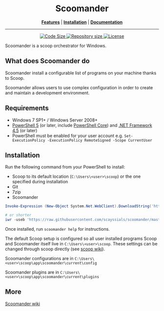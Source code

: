 <p align="center">
<!--<img src="scoop.png" alt="Long live Scoop!"/>-->
    <h1 align="center">Scoomander</h1>
</p>
<p align="center">
<b><a href="https://github.com/scayssials/scoomander#what-does-scoomander-do">Features</a></b>
|
<b><a href="https://github.com/scayssials/scoomander#installation">Installation</a></b>
|
<b><a href="https://github.com/scayssials/scoomander/wiki">Documentation</a></b>
</p>

- - -
<p align="center" >
    <a href="https://github.com/scayssials/devenv">
        <img src="https://img.shields.io/github/languages/code-size/scayssials/devenv.svg" alt="Code Size" />
    </a>
    <a href="https://github.com/scayssials/devenv">
        <img src="https://img.shields.io/github/repo-size/scayssials/devenv.svg" alt="Repository size" />
    </a>
    <a href="https://github.com/scayssials/devenv/blob/master/LICENSE">
        <img src="https://img.shields.io/github/license/scayssials/devenv.svg" alt="License" />
    </a>    
</p>

Scoomander is a scoop orchestrator for Windows.

## What does Scoomander do

Scoomander install a configurable list of programs on your machine thanks to Scoop.

Scoomander allows users to use complex configuration in order to create and maintain a development environment. 

## Requirements

- Windows 7 SP1+ / Windows Server 2008+
- [PowerShell 5](https://aka.ms/wmf5download) (or later, include [PowerShell Core](https://docs.microsoft.com/en-us/powershell/scripting/install/installing-powershell-core-on-windows?view=powershell-6)) and [.NET Framework 4.5](https://www.microsoft.com/net/download) (or later)
- PowerShell must be enabled for your user account e.g. `Set-ExecutionPolicy -ExecutionPolicy RemoteSigned -Scope CurrentUser`

## Installation

Run the following command from your PowerShell to install:
- Scoop to its default location (`C:\Users\<user>\scoop`) or the one specified during installation 
- Git
- 7zip
- Scoomander

```powershell
Invoke-Expression (New-Object System.Net.WebClient).DownloadString('https://raw.githubusercontent.com/scayssials/scoomander/master/bin/install.ps1')

# or shorter
iwr -useb 'https://raw.githubusercontent.com/scayssials/scoomander/master/bin/install.ps1' | iex
```

Once installed, run `scoomander help` for instructions.

The default Scoop setup is configured so all user installed programs Scoop and Scoomander itself live in `C:\Users\<user>\scoop`.
These settings can be changed through scoop directly (see [scoop wiki](https://github.com/lukesampson/scoop/wiki)).

Scoomander configurations are in `C:\Users\<user>\scoop\app\scoomander\current\config`

Scoomander plugins are in `C:\Users\<user>\scoop\app\scoomander\current\plugins`

## More

[Scoomander wiki](https://github.com/scayssials/scoomander/wiki)
